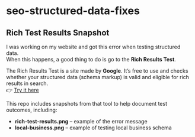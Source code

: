 # seo-structured-data-fixes

## Rich Test Results Snapshot

I was working on my website and got this error when testing structured data.  
When this happens, a good thing to do is go to the **Rich Results Test**.  

The Rich Results Test is a site made by **Google**. It’s free to use and checks whether your structured data (schema markup) is valid and eligible for rich results in search.  
👉 [Try it here](https://search.google.com/test/rich-results)  

This repo includes snapshots from that tool to help document test outcomes, including:  
- **rich-test-results.png** – example of the error message  
- **local-business.png** – example of testing local business schema
